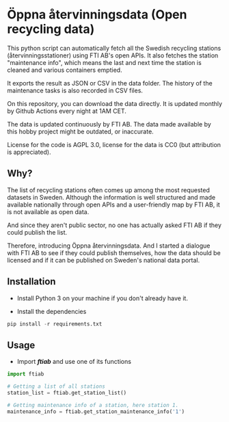 # Öppna återvinningsdata (Open recycling data)

This python script can automatically fetch all the Swedish recycling stations (återvinningsstationer) using FTI AB's open APIs. It also fetches the station "maintenance info", which means the last and next time the station is cleaned and various containers emptied.

It exports the result as JSON or CSV in the data folder. The history of the maintenance tasks is also recorded in CSV files.

On this repository, you can download the data directly. It is updated monthly by Github Actions every night at 1AM CET.

The data is updated continuously by FTI AB. The data made available by this hobby project might be outdated, or inaccurate.

License for the code is AGPL 3.0, license for the data is CC0 (but attribution is appreciated).

## Why?

The list of recycling stations often comes up among the most requested datasets in Sweden. Although the information is well structured and made available nationally through open APIs and a user-friendly map by FTI AB, it is not available as open data.

And since they aren't public sector, no one has actually asked FTI AB if they could publish the list.

Therefore, introducing Öppna återvinningsdata. And I started a dialogue with FTI AB to see if they could publish themselves, how the data should be licensed and if it can be published on Sweden's national data portal.

## Installation

- Install Python 3 on your machine if you don't already have it.

- Install the dependencies

```python
pip install -r requirements.txt
```

## Usage

- Import ***ftiab*** and use one of its functions

```python
import ftiab

# Getting a list of all stations
station_list = ftiab.get_station_list()

# Getting maintenance info of a station, here station 1.
maintenance_info = ftiab.get_station_maintenance_info('1')
